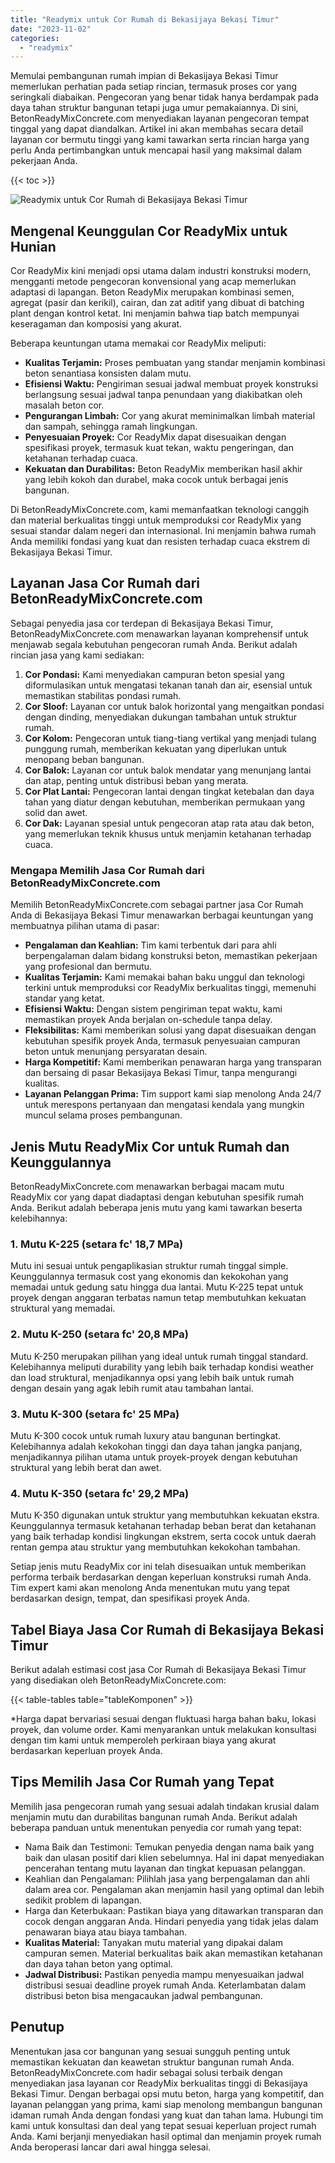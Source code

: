 ```yaml
---
title: "Readymix untuk Cor Rumah di Bekasijaya Bekasi Timur"
date: "2023-11-02"
categories: 
  - "readymix"
---
```


Memulai pembangunan rumah impian di Bekasijaya Bekasi Timur memerlukan perhatian pada setiap rincian, termasuk proses cor yang seringkali diabaikan. Pengecoran yang benar tidak hanya berdampak pada daya tahan struktur bangunan tetapi juga umur pemakaiannya. Di sini, BetonReadyMixConcrete.com menyediakan layanan pengecoran tempat tinggal yang dapat diandalkan. Artikel ini akan membahas secara detail layanan cor bermutu tinggi yang kami tawarkan serta rincian harga yang perlu Anda pertimbangkan untuk mencapai hasil yang maksimal dalam pekerjaan Anda.

{{< toc >}}

![Readymix untuk Cor Rumah di Bekasijaya Bekasi Timur](https://betoncor8.github.io/cor/harga-beton-readymix-concrete%20(27).png)

## Mengenal Keunggulan Cor ReadyMix untuk Hunian

Cor ReadyMix kini menjadi opsi utama dalam industri konstruksi modern, mengganti metode pengecoran konvensional yang acap memerlukan adaptasi di lapangan. Beton ReadyMix merupakan kombinasi semen, agregat (pasir dan kerikil), cairan, dan zat aditif yang dibuat di batching plant dengan kontrol ketat. Ini menjamin bahwa tiap batch mempunyai keseragaman dan komposisi yang akurat.

Beberapa keuntungan utama memakai cor ReadyMix meliputi:

- **Kualitas Terjamin:** Proses pembuatan yang standar menjamin kombinasi beton senantiasa konsisten dalam mutu.
- **Efisiensi Waktu:** Pengiriman sesuai jadwal membuat proyek konstruksi berlangsung sesuai jadwal tanpa penundaan yang diakibatkan oleh masalah beton cor.
- **Pengurangan Limbah:** Cor yang akurat meminimalkan limbah material dan sampah, sehingga ramah lingkungan.
- **Penyesuaian Proyek:** Cor ReadyMix dapat disesuaikan dengan spesifikasi proyek, termasuk kuat tekan, waktu pengeringan, dan ketahanan terhadap cuaca.
- **Kekuatan dan Durabilitas:** Beton ReadyMix memberikan hasil akhir yang lebih kokoh dan durabel, maka cocok untuk berbagai jenis bangunan.

Di BetonReadyMixConcrete.com, kami memanfaatkan teknologi canggih dan material berkualitas tinggi untuk memproduksi cor ReadyMix yang sesuai standar dalam negeri dan internasional. Ini menjamin bahwa rumah Anda memiliki fondasi yang kuat dan resisten terhadap cuaca ekstrem di Bekasijaya Bekasi Timur.

## Layanan Jasa Cor Rumah dari BetonReadyMixConcrete.com

Sebagai penyedia jasa cor terdepan di Bekasijaya Bekasi Timur, BetonReadyMixConcrete.com menawarkan layanan komprehensif untuk menjawab segala kebutuhan pengecoran rumah Anda. Berikut adalah rincian jasa yang kami sediakan:

1. **Cor Pondasi:** Kami menyediakan campuran beton spesial yang diformulasikan untuk mengatasi tekanan tanah dan air, esensial untuk memastikan stabilitas pondasi rumah.
2. **Cor Sloof:** Layanan cor untuk balok horizontal yang mengaitkan pondasi dengan dinding, menyediakan dukungan tambahan untuk struktur rumah.
3. **Cor Kolom:** Pengecoran untuk tiang-tiang vertikal yang menjadi tulang punggung rumah, memberikan kekuatan yang diperlukan untuk menopang beban bangunan.
4. **Cor Balok:** Layanan cor untuk balok mendatar yang menunjang lantai dan atap, penting untuk distribusi beban yang merata.
5. **Cor Plat Lantai:** Pengecoran lantai dengan tingkat ketebalan dan daya tahan yang diatur dengan kebutuhan, memberikan permukaan yang solid dan awet.
6. **Cor Dak:** Layanan spesial untuk pengecoran atap rata atau dak beton, yang memerlukan teknik khusus untuk menjamin ketahanan terhadap cuaca.

### Mengapa Memilih Jasa Cor Rumah dari BetonReadyMixConcrete.com

Memilih BetonReadyMixConcrete.com sebagai partner jasa Cor Rumah Anda di Bekasijaya Bekasi Timur menawarkan berbagai keuntungan yang membuatnya pilihan utama di pasar:

- **Pengalaman dan Keahlian:** Tim kami terbentuk dari para ahli berpengalaman dalam bidang konstruksi beton, memastikan pekerjaan yang profesional dan bermutu.
- **Kualitas Terjamin:** Kami memakai bahan baku unggul dan teknologi terkini untuk memproduksi cor ReadyMix berkualitas tinggi, memenuhi standar yang ketat.
- **Efisiensi Waktu:** Dengan sistem pengiriman tepat waktu, kami memastikan proyek Anda berjalan on-schedule tanpa delay.
- **Fleksibilitas:** Kami memberikan solusi yang dapat disesuaikan dengan kebutuhan spesifik proyek Anda, termasuk penyesuaian campuran beton untuk menunjang persyaratan desain.
- **Harga Kompetitif:** Kami memberikan penawaran harga yang transparan dan bersaing di pasar Bekasijaya Bekasi Timur, tanpa mengurangi kualitas.
- **Layanan Pelanggan Prima:** Tim support kami siap menolong Anda 24/7 untuk merespons pertanyaan dan mengatasi kendala yang mungkin muncul selama proses pembangunan.

## Jenis Mutu ReadyMix Cor untuk Rumah dan Keunggulannya

BetonReadyMixConcrete.com menawarkan berbagai macam mutu ReadyMix cor yang dapat diadaptasi dengan kebutuhan spesifik rumah Anda. Berikut adalah beberapa jenis mutu yang kami tawarkan beserta kelebihannya:

### 1\. Mutu K-225 (setara fc' 18,7 MPa)

Mutu ini sesuai untuk pengaplikasian struktur rumah tinggal simple. Keunggulannya termasuk cost yang ekonomis dan kekokohan yang memadai untuk gedung satu hingga dua lantai. Mutu K-225 tepat untuk proyek dengan anggaran terbatas namun tetap membutuhkan kekuatan struktural yang memadai.

### 2\. Mutu K-250 (setara fc' 20,8 MPa)

Mutu K-250 merupakan pilihan yang ideal untuk rumah tinggal standard. Kelebihannya meliputi durability yang lebih baik terhadap kondisi weather dan load struktural, menjadikannya opsi yang lebih baik untuk rumah dengan desain yang agak lebih rumit atau tambahan lantai.

### 3\. Mutu K-300 (setara fc' 25 MPa)

Mutu K-300 cocok untuk rumah luxury atau bangunan bertingkat. Kelebihannya adalah kekokohan tinggi dan daya tahan jangka panjang, menjadikannya pilihan utama untuk proyek-proyek dengan kebutuhan struktural yang lebih berat dan awet.

### 4\. Mutu K-350 (setara fc' 29,2 MPa)

Mutu K-350 digunakan untuk struktur yang membutuhkan kekuatan ekstra. Keunggulannya termasuk ketahanan terhadap beban berat dan ketahanan yang baik terhadap kondisi lingkungan ekstrem, serta cocok untuk daerah rentan gempa atau struktur yang membutuhkan kekokohan tambahan.

Setiap jenis mutu ReadyMix cor ini telah disesuaikan untuk memberikan performa terbaik berdasarkan dengan keperluan konstruksi rumah Anda. Tim expert kami akan menolong Anda menentukan mutu yang tepat berdasarkan design, tempat, dan spesifikasi proyek Anda.

## Tabel Biaya Jasa Cor Rumah di Bekasijaya Bekasi Timur

Berikut adalah estimasi cost jasa Cor Rumah di Bekasijaya Bekasi Timur yang disediakan oleh BetonReadyMixConcrete.com:

{{< table-tables table="tableKomponen" >}}

\*Harga dapat bervariasi sesuai dengan fluktuasi harga bahan baku, lokasi proyek, dan volume order. Kami menyarankan untuk melakukan konsultasi dengan tim kami untuk memperoleh perkiraan biaya yang akurat berdasarkan keperluan proyek Anda.

## Tips Memilih Jasa Cor Rumah yang Tepat

Memilih jasa pengecoran rumah yang sesuai adalah tindakan krusial dalam menjamin mutu dan durabilitas bangunan rumah Anda. Berikut adalah beberapa panduan untuk menentukan penyedia cor rumah yang tepat:

- Nama Baik dan Testimoni: Temukan penyedia dengan nama baik yang baik dan ulasan positif dari klien sebelumnya. Hal ini dapat menyediakan pencerahan tentang mutu layanan dan tingkat kepuasan pelanggan.
- Keahlian dan Pengalaman: Pilihlah jasa yang berpengalaman dan ahli dalam area cor. Pengalaman akan menjamin hasil yang optimal dan lebih sedikit problem di lapangan.
- Harga dan Keterbukaan: Pastikan biaya yang ditawarkan transparan dan cocok dengan anggaran Anda. Hindari penyedia yang tidak jelas dalam penawaran biaya atau biaya tambahan.
- **Kualitas Material:** Tanyakan mutu material yang dipakai dalam campuran semen. Material berkualitas baik akan memastikan ketahanan dan daya tahan beton yang optimal.
- **Jadwal Distribusi:** Pastikan penyedia mampu menyesuaikan jadwal distribusi sesuai deadline proyek rumah Anda. Keterlambatan dalam distribusi beton bisa mengacaukan jadwal pembangunan.

## Penutup

Menentukan jasa cor bangunan yang sesuai sungguh penting untuk memastikan kekuatan dan keawetan struktur bangunan rumah Anda. BetonReadyMixConcrete.com hadir sebagai solusi terbaik dengan menyediakan jasa layanan cor ReadyMix berkualitas tinggi di Bekasijaya Bekasi Timur. Dengan berbagai opsi mutu beton, harga yang kompetitif, dan layanan pelanggan yang prima, kami siap menolong membangun bangunan idaman rumah Anda dengan fondasi yang kuat dan tahan lama. Hubungi tim kami untuk konsultasi dan deal yang tepat sesuai keperluan project rumah Anda. Kami berjanji menyediakan hasil optimal dan menjamin proyek rumah Anda beroperasi lancar dari awal hingga selesai.
